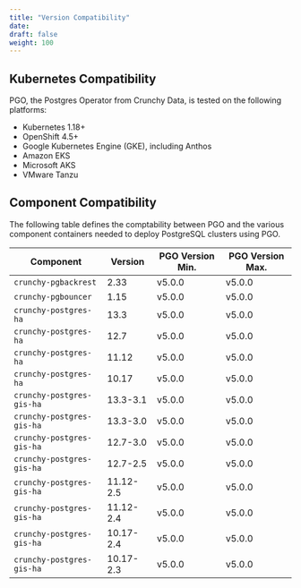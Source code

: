 ```yaml
---
title: "Version Compatibility"
date:
draft: false
weight: 100
---
```


## Kubernetes Compatibility

PGO, the Postgres Operator from Crunchy Data, is tested on the following platforms:

- Kubernetes 1.18+
- OpenShift 4.5+
- Google Kubernetes Engine (GKE), including Anthos
- Amazon EKS
- Microsoft AKS
- VMware Tanzu

## Component Compatibility

The following table defines the comptability between PGO and the various component containers 
needed to deploy PostgreSQL clusters using PGO.

| Component | Version | PGO Version Min. | PGO Version Max. |
|-----------|---------|------------------|------------------|
| `crunchy-pgbackrest` | 2.33 | v5.0.0 | v5.0.0 |
| `crunchy-pgbouncer` | 1.15 | v5.0.0 | v5.0.0 |
| `crunchy-postgres-ha` | 13.3 | v5.0.0 | v5.0.0 |
| `crunchy-postgres-ha` | 12.7 | v5.0.0 | v5.0.0 |
| `crunchy-postgres-ha` | 11.12 | v5.0.0 | v5.0.0 |
| `crunchy-postgres-ha` | 10.17 | v5.0.0 | v5.0.0 |
| `crunchy-postgres-gis-ha` | 13.3-3.1 | v5.0.0 | v5.0.0 |
| `crunchy-postgres-gis-ha` | 13.3-3.0 | v5.0.0 | v5.0.0 |
| `crunchy-postgres-gis-ha` | 12.7-3.0 | v5.0.0 | v5.0.0 |
| `crunchy-postgres-gis-ha` | 12.7-2.5 | v5.0.0 | v5.0.0 |
| `crunchy-postgres-gis-ha` | 11.12-2.5 | v5.0.0 | v5.0.0 |
| `crunchy-postgres-gis-ha` | 11.12-2.4 | v5.0.0 | v5.0.0 |
| `crunchy-postgres-gis-ha` | 10.17-2.4 | v5.0.0 | v5.0.0 |
| `crunchy-postgres-gis-ha` | 10.17-2.3 | v5.0.0 | v5.0.0 |
